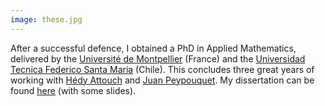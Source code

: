 ```yaml
---
image: these.jpg
---
```


<p>After a successful defence, I obtained a PhD in Applied Mathematics, delivered by the <a href="http://www.umontpellier.fr/" class="image fit">Université de Montpellier</a> (France) and the <a href="http://www.usm.cl" class="image fit">Universidad Tecnica Federico Santa Maria</a> (Chile). This concludes three great years of working with <a href="http://www.i3m.univ-montp2.fr/membres-du-laboratoire/2012-09-11-08-16-55">Hédy Attouch</a>  and <a href="http://jpeypou.mat.utfsm.cl/">Juan Peypouquet</a>. My dissertation  can be found <a href="research.html#phd">here</a> (with some slides).</p>
